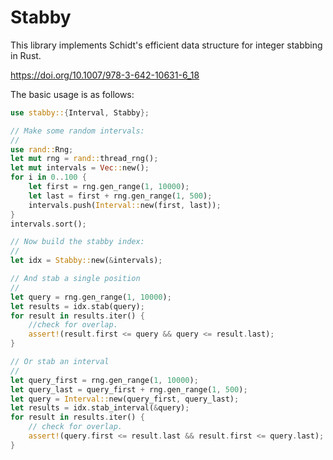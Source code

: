 # Stabby

This library implements Schidt's efficient data structure for integer stabbing in Rust.

https://doi.org/10.1007/978-3-642-10631-6_18

The basic usage is as follows:

```rust
use stabby::{Interval, Stabby};

// Make some random intervals:
//
use rand::Rng;
let mut rng = rand::thread_rng();
let mut intervals = Vec::new();
for i in 0..100 {
    let first = rng.gen_range(1, 10000);
    let last = first + rng.gen_range(1, 500);
    intervals.push(Interval::new(first, last));
}
intervals.sort();

// Now build the stabby index:
//
let idx = Stabby::new(&intervals);

// And stab a single position
//
let query = rng.gen_range(1, 10000);
let results = idx.stab(query);
for result in results.iter() {
    //check for overlap.
    assert!(result.first <= query && query <= result.last);
}

// Or stab an interval
//
let query_first = rng.gen_range(1, 10000);
let query_last = query_first + rng.gen_range(1, 500);
let query = Interval::new(query_first, query_last);
let results = idx.stab_interval(&query);
for result in results.iter() {
    // check for overlap.
    assert!(query.first <= result.last && result.first <= query.last);
}
```
